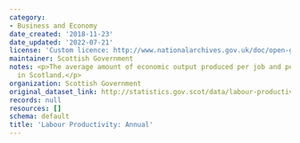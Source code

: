 ```yaml
---
category:
- Business and Economy
date_created: '2018-11-23'
date_updated: '2022-07-21'
license: 'Custom licence: http://www.nationalarchives.gov.uk/doc/open-government-licence/version/3/'
maintainer: Scottish Government
notes: <p>The average amount of economic output produced per job and per hour worked
  in Scotland.</p>
organization: Scottish Government
original_dataset_link: http://statistics.gov.scot/data/labour-productivity-annual
records: null
resources: []
schema: default
title: 'Labour Productivity: Annual'
---
```

